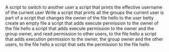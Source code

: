 A script to switch to another user
a script that prints the effective username of the current user
Write a script that prints all the groups the current user is part of
a script that changes the owner of the file hello to the user betty
create an empty file
a script that adds execute permission to the owner of the file hello
a script that adds execute permission to the owner and the group owner, and read permission to other users, to the file hello
a script that adds execution permission to the owner, the group owner and the other users, to the file hello
a script that sets the permission to the file hello
